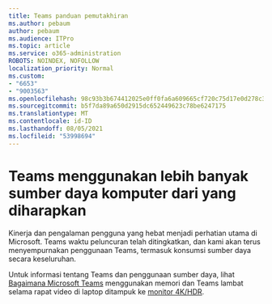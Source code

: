 ```yaml
---
title: Teams panduan pemutakhiran
ms.author: pebaum
author: pebaum
ms.audience: ITPro
ms.topic: article
ms.service: o365-administration
ROBOTS: NOINDEX, NOFOLLOW
localization_priority: Normal
ms.custom:
- "6653"
- "9003563"
ms.openlocfilehash: 98c93b3b674412025e0ff0fa6a609665cf720c75d17e0d278c3abe123d5ec01c
ms.sourcegitcommit: b5f7da89a650d2915dc652449623c78be6247175
ms.translationtype: MT
ms.contentlocale: id-ID
ms.lasthandoff: 08/05/2021
ms.locfileid: "53998694"
---
```

# <a name="teams-is-using-more-computer-resources-than-expected"></a>Teams menggunakan lebih banyak sumber daya komputer dari yang diharapkan

Kinerja dan pengalaman pengguna yang hebat menjadi perhatian utama di Microsoft. Teams waktu peluncuran telah ditingkatkan, dan kami akan terus menyempurnakan penggunaan Teams, termasuk konsumsi sumber daya secara keseluruhan.  

Untuk informasi tentang Teams dan penggunaan sumber daya, lihat [Bagaimana Microsoft Teams](https://docs.microsoft.com/microsoftteams/teams-memory-usage-perf) menggunakan memori dan Teams lambat selama rapat video di laptop ditampuk ke [monitor 4K/HDR](https://docs.microsoft.com/MicrosoftTeams/troubleshoot/known-issues/teams-slow-video-meetings-laptops-4k).
